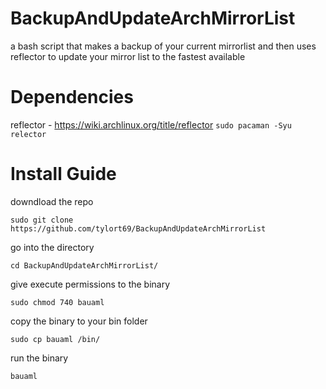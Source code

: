 # BackupAndUpdateArchMirrorList
a bash script that makes a backup of your current mirrorlist and then uses reflector to update your mirror list to the fastest available


# Dependencies

reflector - https://wiki.archlinux.org/title/reflector
```sudo pacaman -Syu relector```


# Install Guide
downdload the repo

```sudo git clone https://github.com/tylort69/BackupAndUpdateArchMirrorList```

go into the directory

```cd BackupAndUpdateArchMirrorList/```

give execute permissions to the binary

```sudo chmod 740 bauaml```

copy the binary to your bin folder

```sudo cp bauaml /bin/```

run the binary

```bauaml```
